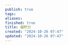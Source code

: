 ```yaml
---
publish: true
tags: 
aliases: 
finished: true
title: 偏积分
created: "2024-10-26 07:47"
updated: "2024-10-26 07:47"
---
```

